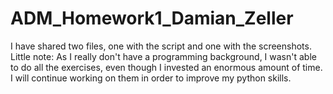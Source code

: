 # ADM_Homework1_Damian_Zeller
I have shared two files, one with the script and one with the screenshots.
Little note: As I really don't have a programming background, I wasn't able to do all the exercises, even though I invested an enormous amount of time. I will continue working on them in order to improve my python skills.
